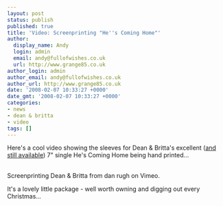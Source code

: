 ```yaml
---
layout: post
status: publish
published: true
title: 'Video: Screenprinting "He''s Coming Home"'
author:
  display_name: Andy
  login: admin
  email: andy@fullofwishes.co.uk
  url: http://www.grange85.co.uk
author_login: admin
author_email: andy@fullofwishes.co.uk
author_url: http://www.grange85.co.uk
date: '2008-02-07 10:33:27 +0000'
date_gmt: '2008-02-07 10:33:27 +0000'
categories:
- news
- dean & britta
- video
tags: []
---
```

<p>Here's a cool video showing the sleeves for Dean & Britta's excellent (<a href="http://chimneyrocks.org/hescominghome.html">and still available</a>) 7" single He's Coming Home being hand printed...</p>
<p><figure class="caption "><figcaption class="caption-text"></figcaption></figure><br /><span class="removed_link" title="http://www.vimeo.com/666240/l:embed_666240">Screenprinting Dean & Britta</span> from <span class="removed_link" title="http://www.vimeo.com/user347414/l:embed_666240">dan rugh</span> on <span class="removed_link" title="http://vimeo.com/l:embed_666240">Vimeo</span>.</p>
<p>It's a lovely little package - well worth owning and digging out every Christmas...</p>

